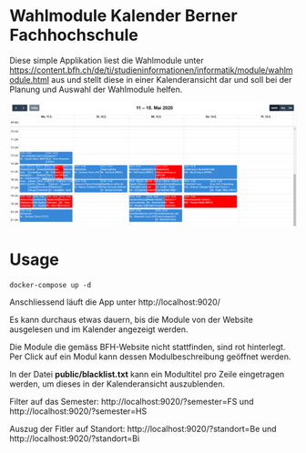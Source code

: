 # Wahlmodule Kalender Berner Fachhochschule
Diese simple Applikation liest die Wahlmodule unter https://content.bfh.ch/de/ti/studieninformationen/informatik/module/wahlmodule.html aus und stellt diese in einer Kalenderansicht dar und soll bei der Planung und Auswahl der Wahlmodule helfen.

![Preview](https://github.com/LukasSeglias/bfh-wahlmodule-calendar/raw/master/preview.PNG "Vorschau")

# Usage
```
docker-compose up -d
```

Anschliessend läuft die App unter http://localhost:9020/

Es kann durchaus etwas dauern, bis die Module von der Website ausgelesen und im Kalender angezeigt werden. 

Die Module die gemäss BFH-Website nicht stattfinden, sind rot hinterlegt. Per Click auf ein Modul kann dessen Modulbeschreibung geöffnet werden. 

In der Datei **public/blacklist.txt** kann ein Modultitel pro Zeile eingetragen werden, um dieses in der Kalenderansicht auszublenden.

Filter auf das Semester: http://localhost:9020/?semester=FS und http://localhost:9020/?semester=HS

Auszug der Fitler auf Standort: http://localhost:9020/?standort=Be und http://localhost:9020/?standort=Bi

